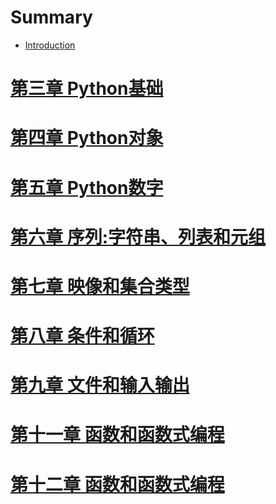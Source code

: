 # Summary

* [Introduction](README.md)

# [第三章 Python基础](Chapter3/Chapter3_exercises_answers.md)
# [第四章 Python对象](Chapter4/Chapter4_exercises_answers.md)
# [第五章 Python数字](Chapter5/Chapter5_exercises_answers.md)
# [第六章 序列:字符串、列表和元组](Chapter6/Chapter6_exercises_answers.md)
# [第七章 映像和集合类型](Chapter7/Chapter7_exercises_answers.md)
# [第八章 条件和循环](Chapter8/Chapter8_exercises_answers.md)
# [第九章 文件和输入输出](Chapter9/Chapter9_exercises_answers.md)
# [第十一章 函数和函数式编程](Chapter11/Chapter11_exercises_answers.md)
# [第十二章 函数和函数式编程](Chapter12/Chapter12_exercises_answers.md)
